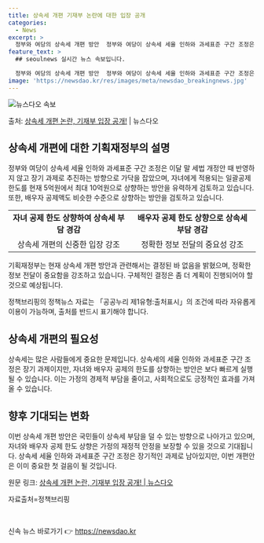 ```yaml
---
title: 상속세 개편 기재부 논란에 대한 입장 공개
categories:
  - News
excerpt: >
  정부와 여당의 상속세 개편 방안  정부와 여당이 상속세 세율 인하와 과세표준 구간 조정은 이달 말 세법 개정…
feature_text: >
  ## seoulnews 실시간 뉴스 속보입니다.

  정부와 여당의 상속세 개편 방안  정부와 여당이 상속세 세율 인하와 과세표준 구간 조정은 이달 말 세법 개정…
image: 'https://newsdao.kr/res/images/meta/newsdao_breakingnews.jpg'
---
```


![뉴스다오 속보](https://newsdao.kr/res/images/meta/newsdao_breakingnews.jpg)

<p>출처: <a href="https://newsdao.kr/4629" rel="dofollow">상속세 개편 논란, 기재부 입장 공개!</a> | 뉴스다오</p>

<h2 data-ke-size="size26">상속세 개편에 대한 기획재정부의 설명</h2>
<p data-ke-size="size16">정부와 여당이 상속세 세율 인하와 과세표준 구간 조정은 이달 말 세법 개정안 때 반영하지 않고 장기 과제로 추진하는 방향으로 가닥을 잡았으며, 자녀에게 적용되는 일괄공제 한도를 현재 5억원에서 최대 10억원으로 상향하는 방안을 유력하게 검토하고 있습니다. 또한, 배우자 공제액도 비슷한 수준으로 상향하는 방안을 검토하고 있습니다.</p>
<table>
	<tr>
		<td style="text-align: center; height: 17px;"><b>자녀 공제 한도 상향하여 상속세 부담 경감</b></td>
		<td style="text-align: center; height: 17px;"><b>배우자 공제 한도 상향으로 상속세 부담 경감</b></td>
	</tr>
	<tr>
		<td style="text-align: center; height: 17px;">상속세 개편의 신중한 입장 강조</td>
		<td style="text-align: center; height: 17px;">정확한 정보 전달의 중요성 강조</td>
	</tr>
</table>
<p data-ke-size="size16">기획재정부는 현재 상속세 개편 방안과 관련해서는 결정된 바 없음을 밝혔으며, 정확한 정보 전달이 중요함을 강조하고 있습니다. 구체적인 결정은 좀 더 계획이 진행되어야 할 것으로 예상됩니다.</p>

<p data-ke-size="size16">정책브리핑의 정책뉴스 자료는 「공공누리 제1유형:출처표시」의 조건에 따라 자유롭게 이용이 가능하며, 출처를 반드시 표기해야 합니다. </p>

<h2 data-ke-size="size26">상속세 개편의 필요성</h2>
<p data-ke-size="size16">상속세는 많은 사람들에게 중요한 문제입니다. 상속세의 세율 인하와 과세표준 구간 조정은 장기 과제이지만, 자녀와 배우자 공제의 한도를 상향하는 방안은 보다 빠르게 실행될 수 있습니다. 이는 가정의 경제적 부담을 줄이고, 사회적으로도 긍정적인 효과를 가져올 수 있습니다.</p>

<h2 data-ke-size="size26">향후 기대되는 변화</h2>
<p data-ke-size="size16">이번 상속세 개편 방안은 국민들이 상속세 부담을 덜 수 있는 방향으로 나아가고 있으며, 자녀와 배우자 공제 한도 상향은 가정의 재정적 안정을 보장할 수 있을 것으로 기대됩니다. 상속세 세율 인하와 과세표준 구간 조정은 장기적인 과제로 남아있지만, 이번 개편안은 이미 중요한 첫 걸음이 될 것입니다.</p>

<p data-ke-size="size16">원문 링크: <a href="https://newsdao.kr/4629">상속세 개편 논란, 기재부 입장 공개! | 뉴스다오</a></p>
<p data-ke-size="size16">자료출처=정책브리핑 </p>
<p data-ke-size="size16">&nbsp;</p> 

신속 뉴스 바로가기 👉 <a href="https://newsdao.kr" rel="dofollow">https://newsdao.kr</a>


